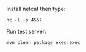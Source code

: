 Install netcat then type:
```shell
nc -l -p 4567
```

Run test server:
```shell
mvn clean package exec:exec
```